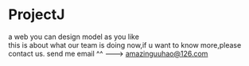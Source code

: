 # ProjectJ
 a web you can design model as you like  
this is about what our team is doing now,if u want to know more,please contact us.
send me email ^^ ---> amazinguuhao@126.com
